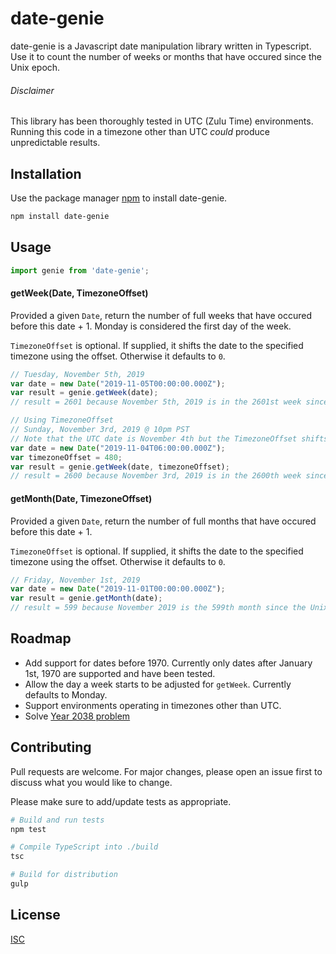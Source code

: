 # date-genie
date-genie is a Javascript date manipulation library written in Typescript. Use it to count the number of weeks or months that have occured since the Unix epoch.

###### Disclaimer
This library has been thoroughly tested in UTC (Zulu Time) environments. Running this code in a timezone other than UTC *could* produce unpredictable results.

## Installation
Use the package manager [npm](https://www.npmjs.com/package/date-genie) to install date-genie.

```bash
npm install date-genie
```

## Usage
```javascript
import genie from 'date-genie';
```

#### getWeek(Date, TimezoneOffset)
Provided a given `Date`, return the number of full weeks that have occured before this date + 1. Monday is considered the first day of the week.

`TimezoneOffset` is optional. If supplied, it shifts the date to the specified timezone using the offset. Otherwise it defaults to `0`.

```javascript
// Tuesday, November 5th, 2019
var date = new Date("2019-11-05T00:00:00.000Z"); 
var result = genie.getWeek(date);
// result = 2601 because November 5th, 2019 is in the 2601st week since the Unix epoch
```

```javascript
// Using TimezoneOffset
// Sunday, November 3rd, 2019 @ 10pm PST
// Note that the UTC date is November 4th but the TimezoneOffset shifts it back
var date = new Date("2019-11-04T06:00:00.000Z");
var timezoneOffset = 480;
var result = genie.getWeek(date, timezoneOffset);
// result = 2600 because November 3rd, 2019 is in the 2600th week since the Unix epoch
```

#### getMonth(Date, TimezoneOffset)
Provided a given `Date`, return the number of full months that have occured before this date + 1.

`TimezoneOffset` is optional. If supplied, it shifts the date to the specified timezone using the offset. Otherwise it defaults to `0`.

```javascript
// Friday, November 1st, 2019
var date = new Date("2019-11-01T00:00:00.000Z"); 
var result = genie.getMonth(date);
// result = 599 because November 2019 is the 599th month since the Unix epoch
```

## Roadmap
- Add support for dates before 1970. Currently only dates after January 1st, 1970 are supported and have been tested.
- Allow the day a week starts to be adjusted for `getWeek`. Currently defaults to Monday.
- Support environments operating in timezones other than UTC.
- Solve [Year 2038 problem](https://en.wikipedia.org/wiki/Year_2038_problem)

## Contributing
Pull requests are welcome. For major changes, please open an issue first to discuss what you would like to change.

Please make sure to add/update tests as appropriate.

```bash
# Build and run tests
npm test

# Compile TypeScript into ./build
tsc

# Build for distribution
gulp
```

## License
[ISC](https://choosealicense.com/licenses/isc/)